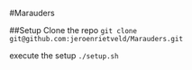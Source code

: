 #Marauders

##Setup
Clone the repo
`git clone git@github.com:jeroenrietveld/Marauders.git`

execute the setup
`./setup.sh`
